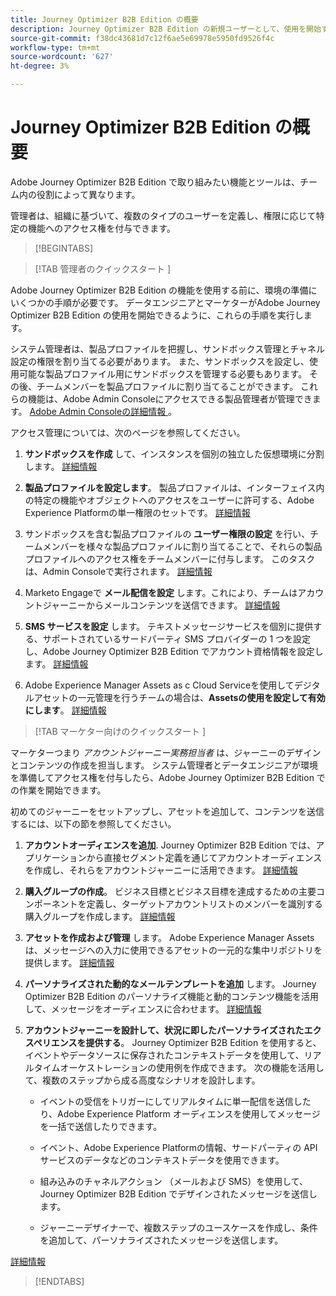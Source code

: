 ```yaml
---
title: Journey Optimizer B2B Edition の概要
description: Journey Optimizer B2B Edition の新規ユーザーとして、使用を開始するための主要な領域について説明します。
source-git-commit: f38dc43681d7c12f6ae5e69978e5950fd9526f4c
workflow-type: tm+mt
source-wordcount: '627'
ht-degree: 3%

---
```


# Journey Optimizer B2B Edition の概要

Adobe Journey Optimizer B2B Edition で取り組みたい機能とツールは、チーム内の役割によって異なります。

管理者は、組織に基づいて、複数のタイプのユーザーを定義し、権限に応じて特定の機能へのアクセス権を付与できます。

>[!BEGINTABS]

>[!TAB  管理者のクイックスタート ]

Adobe Journey Optimizer B2B Edition の機能を使用する前に、環境の準備にいくつかの手順が必要です。 データエンジニアとマーケターがAdobe Journey Optimizer B2B Edition の使用を開始できるように、これらの手順を実行します。

システム管理者は、製品プロファイルを把握し、サンドボックス管理とチャネル設定の権限を割り当てる必要があります。 また、サンドボックスを設定し、使用可能な製品プロファイル用にサンドボックスを管理する必要もあります。 その後、チームメンバーを製品プロファイルに割り当てることができます。 これらの機能は、Adobe Admin Consoleにアクセスできる製品管理者が管理できます。 [Adobe Admin Consoleの詳細情報 ](https://helpx.adobe.com/jp/enterprise/using/admin-console.html)。

アクセス管理については、次のページを参照してください。

1. **サンドボックスを作成** して、インスタンスを個別の独立した仮想環境に分割します。 [詳細情報](https://experienceleague.adobe.com/en/docs/experience-platform/sandbox/home#understanding-sandboxes)

1. **製品プロファイルを設定します**。 製品プロファイルは、インターフェイス内の特定の機能やオブジェクトへのアクセスをユーザーに許可する、Adobe Experience Platformの単一権限のセットです。 [詳細情報](../admin/user-management.md#create-the-marketo-engage-product-profile)

1. サンドボックスを含む製品プロファイルの **ユーザー権限の設定** を行い、チームメンバーを様々な製品プロファイルに割り当てることで、それらの製品プロファイルへのアクセス権をチームメンバーに付与します。 このタスクは、Admin Consoleで実行されます。 [詳細情報](../admin/user-management.md#create-a-user-group)

1. Marketo Engageで **メール配信を設定** します。これにより、チームはアカウントジャーニーからメールコンテンツを送信できます。 [詳細情報](https://experienceleague.adobe.com/en/docs/marketo/using/getting-started/initial-setup/setup-steps#ensure-email-deliverability)

1. **SMS サービスを設定** します。 テキストメッセージサービスを個別に提供する、サポートされているサードパーティ SMS プロバイダーの 1 つを設定し、Adobe Journey Optimizer B2B Edition でアカウント資格情報を設定します。 [詳細情報](../content/sms-authoring.md#create-a-new-api-credentials-for-an-sms-service-provider)

1. Adobe Experience Manager Assets as c Cloud Serviceを使用してデジタルアセットの一元管理を行うチームの場合は、**Assetsの使用を設定して有効にします**。 [詳細情報](../admin/configure-aem-repositories.md)

>[!TAB  マーケター向けのクイックスタート ]

マーケターつまり _アカウントジャーニー実務担当者_ は、ジャーニーのデザインとコンテンツの作成を担当します。 システム管理者とデータエンジニアが環境を準備してアクセス権を付与したら、Adobe Journey Optimizer B2B Edition での作業を開始できます。

初めてのジャーニーをセットアップし、アセットを追加して、コンテンツを送信するには、以下の節を参照してください。

1. **アカウントオーディエンスを追加**. Journey Optimizer B2B Edition では、アプリケーションから直接セグメント定義を通じてアカウントオーディエンスを作成し、それらをアカウントジャーニーに活用できます。 [詳細情報](../audiences/account-audience-overview.md)

1. **購入グループの作成**。 ビジネス目標とビジネス目標を達成するための主要コンポーネントを定義し、ターゲットアカウントリストのメンバーを識別する購入グループを作成します。 [詳細情報](../buying-groups/buying-groups-overview.md)

1. **アセットを作成および管理** します。 Adobe Experience Manager Assetsは、メッセージへの入力に使用できるアセットの一元的な集中リポジトリを提供します。 [詳細情報](../content/assets-overview.md)

1. **パーソナライズされた動的なメールテンプレートを追加** します。 Journey Optimizer B2B Edition のパーソナライズ機能と動的コンテンツ機能を活用して、メッセージをオーディエンスに合わせます。 [詳細情報](../content/email-templates.md)

1. **アカウントジャーニーを設計して、状況に即したパーソナライズされたエクスペリエンスを提供する**。 Journey Optimizer B2B Edition を使用すると、イベントやデータソースに保存されたコンテキストデータを使用して、リアルタイムオーケストレーションの使用例を作成できます。 次の機能を活用して、複数のステップから成る高度なシナリオを設計します。

   * イベントの受信をトリガーにしてリアルタイムに単一配信を送信したり、Adobe Experience Platform オーディエンスを使用してメッセージを一括で送信したりできます。

   * イベント、Adobe Experience Platformの情報、サードパーティの API サービスのデータなどのコンテキストデータを使用できます。

   * 組み込みのチャネルアクション （メールおよび SMS）を使用して、Journey Optimizer B2B Edition でデザインされたメッセージを送信します。

   * ジャーニーデザイナーで、複数ステップのユースケースを作成し、条件を追加して、パーソナライズされたメッセージを送信します。

[詳細情報](../journeys/journey-overview.md)

>[!ENDTABS]
